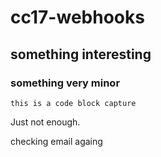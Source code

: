# cc17-webhooks

## something interesting

### something very minor

```this is a code block capture```

Just not enough.

checking email againg
